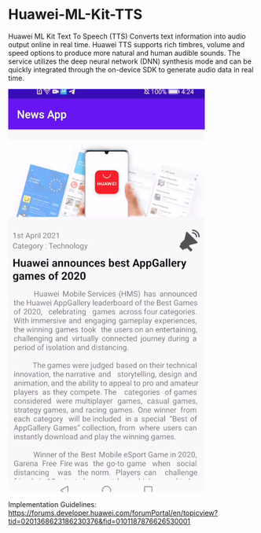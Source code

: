 # Huawei-ML-Kit-TTS
Huawei ML Kit Text To Speech (TTS) Converts text information into audio output online in real time. Huawei TTS supports rich timbres, volume and speed options to produce more natural and human audible sounds. The service utilizes the deep neural network (DNN) synthesis mode and can be quickly integrated through the on-device SDK to generate audio data in real time. 

![](TTS.gif)

Implementation Guidelines:  
https://forums.developer.huawei.com/forumPortal/en/topicview?tid=0201368623186230376&fid=0101187876626530001
